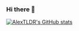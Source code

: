 ### Hi there 👋

[![AlexTLDR's GitHub stats](https://github-readme-stats.vercel.app/api?username=AlexTLDR)](https://github.com/anuraghazra/github-readme-stats)

<!--
**AlexTLDR/AlexTLDR** is a ✨ _special_ ✨ repository because its `README.md` (this file) appears on your GitHub profile.

Here are some ideas to get you started:

- 🔭 I’m currently working on ...                  <img align="right" alt="Coding" width="400" src="/home/alex/Dropbox/GitHub/angela-connor-gopheras.gif">
- 🌱 I’m currently learning ...
- 👯 I’m looking to collaborate on ...
- 🤔 I’m looking for help with ...
- 💬 Ask me about ...
- 📫 How to reach me: ...
- 😄 Pronouns: ...
- ⚡ Fun fact: ...
-->
